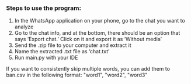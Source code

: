 ### Steps to use the program:

1. In the WhatsApp application on your phone, go to the chat you want to analyze
2. Go to the chat info, and at the bottom, there should be an option that says ‘Export chat.’ Click on it and export it as ‘Without media’
3. Send the .zip file to your computer and extract it
4. Name the extracted .txt file as ‘chat.txt’
5. Run main.py with your IDE

If you want to consistently skip multiple words, you can add them to ban.csv in the following format:
"word1", "word2", "word3"